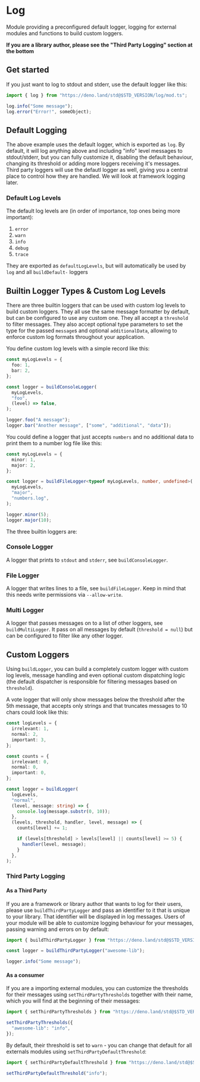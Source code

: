 # Log

Module providing a preconfigured default logger, logging for external modules
and functions to build custom loggers.

**If you are a library author, please see the "Third Party Logging" section at the
bottom**

## Get started

If you just want to log to stdout and stderr, use the default logger like this:

```ts
import { log } from "https://deno.land/std@$STD_VERSION/log/mod.ts";

log.info("Some message");
log.error("Error!", someObject);
```

## Default Logging

The above example uses the default logger, which is exported as `log`. By
default, it will log anything above and including "info" level messages to
stdout/stderr, but you can fully customize it, disabling the default behaviour,
changing its threshold or adding more loggers receiving it's messages. Third
party loggers will use the defautl logger as well, giving you a central place
to control how they are handled. We will look at framework logging later.

### Default Log Levels

The default log levels are (in order of importance, top ones being more
important):

1. `error`
2. `warn`
3. `info`
4. `debug`
5. `trace`

They are exported as `defaultLogLevels`, but will automatically be used by `log`
and all `buildDefault-` loggers

## Builtin Logger Types & Custom Log Levels

There are three builtin loggers that can be used with custom log levels to build
custom loggers. They all use the same message formatter by default, but can be
configured to use any custom one. They all accept a `threshold` to filter
messages. They also accept optional type parameters to set the type for the
passed `message`s and optional `additionalData`, allowing to enforce custom log
formats throughout your application.

You define custom log levels with a simple record like this:

```ts
const myLogLevels = {
  foo: 1,
  bar: 2,
};

const logger = buildConsoleLogger(
  myLogLevels,
  "foo",
  (level) => false,
);

logger.foo("A message");
logger.bar("Another message", ["some", "additional", "data"]);
```

You could define a logger that just accepts `numbers` and no additional data to
print them to a number log file like this:

```ts
const myLogLevels = {
  minor: 1,
  major: 2,
};

const logger = buildFileLogger<typeof myLogLevels, number, undefined>(
  myLogLevels,
  "major",
  "numbers.log",
);

logger.minor(5);
logger.major(10);
```

The three builtin loggers are:

### Console Logger

A logger that prints to `stdout` and `stderr`, see `buildConsoleLogger`.

### File Logger

A logger that writes lines to a file, see `buildFileLogger`. Keep in mind that
this needs write permissions via `--allow-write`.

### Multi Logger

A logger that passes messages on to a list of other loggers, see
`buildMultiLogger`. It pass on all messages by default (`threshold = null`) but
can be configured to filter like any other logger.

## Custom Loggers

Using `buildLogger`, you can build a completely custom logger with custom log
levels, message handling and even optional custom dispatching logic (the default
dispatcher is responsible for filtering messages based on `threshold`).

A vote logger that will only show messages below the threshold after the 5th
message, that accepts only strings and that truncates messages to 10 chars could
look like this:

```ts
const logLevels = {
  irrelevant: 1,
  normal: 2,
  important: 3,
};

const counts = {
  irrelevant: 0,
  normal: 0,
  important: 0,
};

const logger = buildLogger(
  logLevels,
  "normal",
  (level, message: string) => {
    console.log(message.substr(0, 10));
  },
  (levels, threshold, handler, level, message) => {
    counts[level] += 1;

    if (levels[threshold] > levels[level] || counts[level] >= 5) {
      handler(level, message);
    }
  },
);
```

### Third Party Logging

#### As a Third Party

If you are a framework or library author that wants to log for their users,
please use `buildThirdPartyLogger` and pass an identifier to it that is unique
to your library. That identifier will be displayed in log messages. Users of
your module will be able to customize logging behaviour for your messages,
passing warning and errors on by default:

```ts
import { buildThirdPartyLogger } from "https://deno.land/std@$STD_VERSION/log/mod.ts";

const logger = buildThirdPartyLogger("awesome-lib");

logger.info("Some message");
```

#### As a consumer

If you are a importing external modules, you can customize the thresholds for
their messages using `setThirdPartyThresholds` together with their name, which
you will find at the beginning of their messages:

```typescript
import { setThirdPartyThresholds } from "https://deno.land/std@$STD_VERSION/log/mod.ts";

setThirdPartyThresholds({
  "awesome-lib": "info",
});
```

By default, their threshold is set to `warn` - you can change that default for
all externals modules using `setThirdPartyDefaultThreshold`:

```typescript
import { setThirdPartyDefaultThreshold } from "https://deno.land/std@$STD_VERSION/log/mod.ts";

setThirdPartyDefaultThreshold("info");
```
